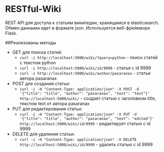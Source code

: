 # RESTful-Wiki
REST API для доступа к статьям википедии, хранящимся в elasticsearch. Обмен данными идет в формате json. Используется веб-фреймворк Flask.

##Реализованы методы
* GET для поиска статей:
  * `curl -i http://localhost:5000/wiki/?query=python` - поиск статей с текстом python
  * `curl -i http://localhost:5000/wiki/id/9999` - статья с id 9999
  * `curl -i http://localhost:5000/wiki/author/pasaranax` - статьи автора pasaranax
* POST для создания статьи:
  * `curl -i -H "Content-Type: application/json" -X POST -d '{"title": "title", "author": "pasaranax", "text": "text"}' http://localhost:5000/wiki/` - создает статью с заголовком title, текстом text от автора pasaranax
* PUT для редактирования статьи:
  * `curl -i -H "Content-Type: application/json" -X PUT -d '{"title": "title", "author": "pasaranax", "text": "edited"}' http://localhost:5000/wiki/id/9999` - редактирует статью с id 9999
* DELETE для удаления статьи:
  * `curl -i -H "Content-Type: application/json" -X DELETE http://localhost:5000/wiki/id/9999` - удалить статью с id 9999
